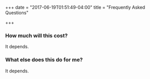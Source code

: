 +++
date = "2017-06-19T01:51:49-04:00"
title = "Frequently Asked Questions"

+++
<br />

### How much will this cost?

It depends.

### What else does this do for me?

It depends.
